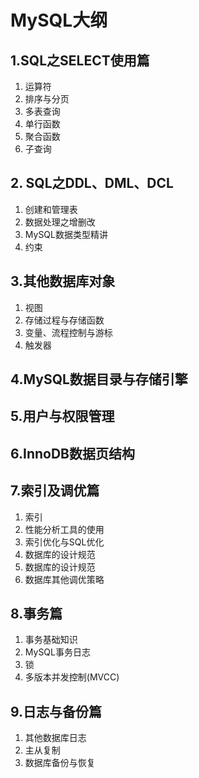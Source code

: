 # MySQL大纲

## 1.SQL之SELECT使用篇

1. 运算符
2. 排序与分页
3. 多表查询
4. 单行函数
5. 聚合函数
6. 子查询

## 2. SQL之DDL、DML、DCL

1. 创建和管理表
2. 数据处理之增删改
3. MySQL数据类型精讲
4. 约束

## 3.其他数据库对象

1. 视图
2. 存储过程与存储函数
3. 变量、流程控制与游标
4. 触发器

## 4.MySQL数据目录与存储引擎

## 5.用户与权限管理

## 6.InnoDB数据页结构

## 7.索引及调优篇

1. 索引
2. 性能分析工具的使用
3. 索引优化与SQL优化
4. 数据库的设计规范
5. 数据库的设计规范
6. 数据库其他调优策略

## 8.事务篇

1. 事务基础知识
2. MySQL事务日志
3. 锁
4. 多版本并发控制(MVCC)

## 9.日志与备份篇

1. 其他数据库日志
2. 主从复制
3. 数据库备份与恢复
